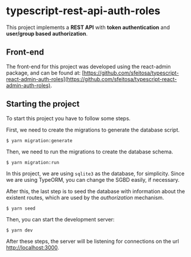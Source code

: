 # typescript-rest-api-auth-roles

This project implements a **REST API** with **token authentication** and **user/group based authorization**.

## Front-end

The front-end for this project was developed using the react-admin package, and can be found at: [https://github.com/sfeitosa/typescript-react-admin-auth-roles](https://github.com/sfeitosa/typescript-react-admin-auth-roles).

## Starting the project

To start this project you have to follow some steps.

First, we need to create the migrations to generate the database script.

```console
$ yarn migration:generate
``` 


Then, we need to run the migrations to create the database schema. 

```console
$ yarn migration:run
```

In this project, we are using `sqlite3` as the database, for simplicity. Since we are using TypeORM, you can change the SGBD easily, if necessary. 

After this, the last step is to seed the database with information about the existent routes, which are used by the *authorization* mechanism. 

```console
$ yarn seed
```

Then, you can start the development server:

```console
$ yarn dev
```

After these steps, the server will be listening for connections on the url [http://localhost:3000](http://localhost:3000). 
